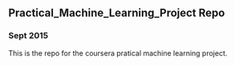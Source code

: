 ## Practical_Machine_Learning_Project Repo
### Sept 2015  
    
This is the repo for the coursera pratical machine learning project.
